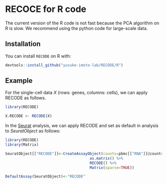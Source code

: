 # RECOCE for R code
The current version of the R code is not fast because the PCA algorithm on R is slow. We recommend using the python code for large-scale data. 

## Installation

You can install `RECODE` on R with:

``` r
devtools::install_github("yusuke-imoto-lab/RECODE/R")
```


## Example
For the single-cell data *X* (rows: genes, columns: cells), we can apply RECODE as follows. 


``` r
library(RECODE)

X.RECODE <- RECODE(X)
```

In the [Seurat](https://satijalab.org/seurat/) analysis, we can apply RECODE and set as default in analysis to *SeuratObject* as follows:

``` r
library(RECODE)
library(Matrix)

SeuratObject[["RECODE"]]<-CreateAssayObject(counts=pbmc[["RNA"]]@counts %>% 
                                      as.matrix() %>% 
                                      RECODE() %>% 
                                      Matrix(sparse=TRUE))

DefaultAssay(SeuratObject)<-"RECODE"
```